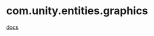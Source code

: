 # com.unity.entities.graphics

[docs](https://docs.unity3d.com/Packages/com.unity.entities.graphics@latest)

